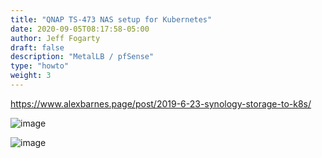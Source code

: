 ```yaml
---
title: "QNAP TS-473 NAS setup for Kubernetes"
date: 2020-09-05T08:17:58-05:00
author: Jeff Fogarty
draft: false
description: "MetalLB / pfSense"
type: "howto"
weight: 3
---
```


https://www.alexbarnes.page/post/2019-6-23-synology-storage-to-k8s/

![image](../../img/lab/nas/shared-folder.png)

![image](../../img/lab/nas/host-access.png)